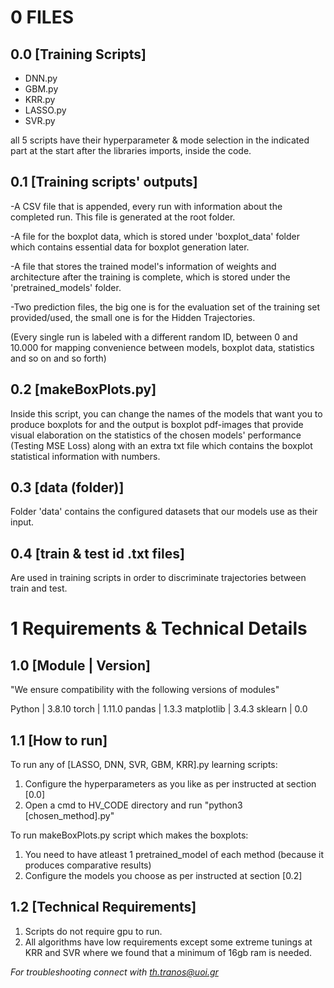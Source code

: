 
# 0 FILES

## 0.0 [Training Scripts]

- DNN.py
- GBM.py
- KRR.py
- LASSO.py
- SVR.py

all 5 scripts have their hyperparameter & mode selection
in the indicated part at the start after the libraries
imports, inside the code.

## 0.1 [Training scripts' outputs]

-A CSV file that is appended, every run with
information about the completed run. This file
is generated at the root folder.

-A file for the boxplot data, which is stored under
'boxplot_data' folder which contains essential data
for boxplot generation later.

-A file that stores the trained model's information
of weights and architecture after the training is
complete, which is stored under the 'pretrained_models'
folder.

-Two prediction files, the big one is for the evaluation
set of the training set provided/used, the small one is 
for the Hidden Trajectories.


(Every single run is labeled with a different random ID,
between 0 and 10.000 for mapping convenience between models,
boxplot data, statistics and so on and so forth)

## 0.2 [makeBoxPlots.py]

Inside this script, you can change the names of the models
that want you to produce boxplots for and the output is 
boxplot pdf-images that provide visual elaboration on the
statistics of the chosen models' performance (Testing MSE Loss)
along with an extra txt file which contains the boxplot statistical
information with numbers.

## 0.3 [data (folder)]

Folder 'data' contains the configured datasets that our models use
as their input.

## 0.4 [train & test id .txt files]

Are used in training scripts in order to discriminate trajectories
between train and test.


# 1 Requirements & Technical Details


## 1.0 [Module | Version]

"We ensure compatibility with the following versions of modules"

Python | 3.8.10 
torch | 1.11.0
pandas | 1.3.3
matplotlib | 3.4.3
sklearn | 0.0

## 1.1 [How to run]

To run any of [LASSO, DNN, SVR, GBM, KRR].py learning scripts:

1. Configure the hyperparameters as you like as per instructed at section [0.0]
2. Open a cmd to HV_CODE directory and run "python3 [chosen_method].py"
	
To run makeBoxPlots.py script which makes the boxplots:
1. You need to have atleast 1 pretrained_model of each method (because it produces comparative results)
2. Configure the models you choose as per instructed at section [0.2]
	
## 1.2 [Technical Requirements]
1. Scripts do not require gpu to run.
2. All algorithms have low requirements except some extreme tunings at KRR and SVR where we found that a minimum of 16gb ram is needed.



*For troubleshooting connect with th.tranos@uoi.gr*


